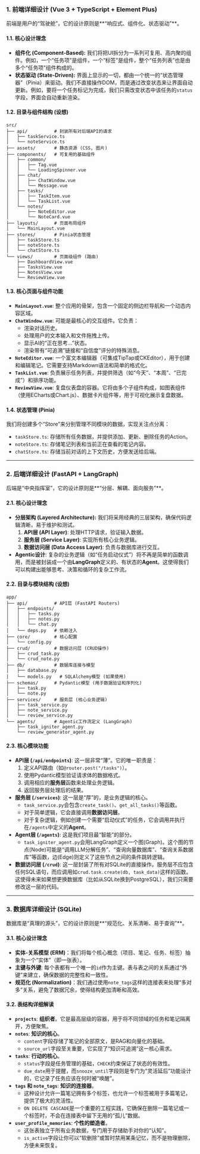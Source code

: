 ### **1. 前端详细设计 (Vue 3 + TypeScript + Element Plus)**

前端是用户的“驾驶舱”，它的设计原则是**“响应式、组件化、状态驱动”**。

#### **1.1. 核心设计理念**

*   **组件化 (Component-Based):** 我们将把UI拆分为一系列可复用、高内聚的组件。例如，一个“任务项”是组件，一个“标签”是组件，整个“任务列表”也是由多个“任务项”组件构成的。
*   **状态驱动 (State-Driven):** 界面上显示的一切，都由一个统一的“状态管理器”（Pinia）来驱动。我们不直接操作DOM，而是通过改变状态来让界面自动更新。例如，要将一个任务标记为完成，我们只需改变状态中该任务的`status`字段，界面会自动重新渲染。

#### **1.2. 目录与组件结构 (设想)**

```
src/
├── api/          # 封装所有对后端API的请求
│   ├── taskService.ts
│   └── noteService.ts
├── assets/       # 静态资源 (CSS, 图片)
├── components/   # 可复用的基础组件
│   ├── common/
│   │   ├── Tag.vue
│   │   └── LoadingSpinner.vue
│   ├── chat/
│   │   ├── ChatWindow.vue
│   │   └── Message.vue
│   ├── tasks/
│   │   ├── TaskItem.vue
│   │   └── TaskList.vue
│   └── notes/
│       ├── NoteEditor.vue
│       └── NoteCard.vue
├── layouts/      # 页面布局组件
│   └── MainLayout.vue
├── stores/       # Pinia状态管理
│   ├── taskStore.ts
│   ├── noteStore.ts
│   └── chatStore.ts
└── views/        # 页面级组件 (路由)
    ├── DashboardView.vue
    ├── TasksView.vue
    ├── NotesView.vue
    └── ReviewView.vue
```

#### **1.3. 核心页面与组件功能**

*   **`MainLayout.vue`**: 整个应用的骨架，包含一个固定的侧边栏导航和一个动态内容区域。
*   **`ChatWindow.vue`**: 可能是最核心的交互组件。它负责：
    *   渲染对话历史。
    *   处理用户的文本输入和文件拖拽上传。
    *   显示AI的“正在思考...”状态。
    *   渲染带有“可追溯”链接和“自信度”评分的特殊消息。
*   **`NoteEditor.vue`**: 一个富文本编辑器（可集成TipTap或CKEditor），用于创建和编辑笔记。它需要支持Markdown语法和简单的格式化。
*   **`TaskList.vue`**: 负责展示任务列表，并提供筛选（如“今天”、“本周”、“已完成”）和排序功能。
*   **`ReviewView.vue`**: 复盘仪表盘的容器。它将由多个子组件构成，如图表组件（使用ECharts或Chart.js）、数据卡片组件等，用于可视化展示复盘数据。

#### **1.4. 状态管理 (Pinia)**

我们将创建多个“Store”来分别管理不同模块的数据，实现关注点分离：
*   `taskStore.ts`: 存储所有任务数据，并提供添加、更新、删除任务的Action。
*   `noteStore.ts`: 存储笔记列表和当前正在查看的笔记内容。
*   `chatStore.ts`: 存储当前对话的上下文历史，方便发送给后端。

---

### **2. 后端详细设计 (FastAPI + LangGraph)**

后端是“中央指挥室”，它的设计原则是**“分层、解耦、面向服务”**。

#### **2.1. 核心设计理念**

*   **分层架构 (Layered Architecture):** 我们将采用经典的三层架构，确保代码逻辑清晰，易于维护和测试。
    1.  **API层 (API Layer)**: 处理HTTP请求，验证输入数据。
    2.  **服务层 (Service Layer)**: 实现所有核心业务逻辑。
    3.  **数据访问层 (Data Access Layer)**: 负责与数据库进行交互。
*   **Agentic设计**: 复杂的业务逻辑（如“任务启动仪式”）将不再是简单的函数调用，而是被封装成一个由**LangGraph**定义的、有状态的**Agent**。这使得我们可以构建出能够思考、决策和循环的复杂工作流。

#### **2.2. 目录与模块结构 (设想)**

```
app/
├── api/          # API层 (FastAPI Routers)
│   ├── endpoints/
│   │   ├── tasks.py
│   │   ├── notes.py
│   │   └── chat.py
│   └── deps.py   # 依赖注入
├── core/         # 核心配置
│   └── config.py
├── crud/         # 数据访问层 (CRUD操作)
│   ├── crud_task.py
│   └── crud_note.py
├── db/           # 数据库连接与模型
│   ├── database.py
│   └── models.py   # SQLAlchemy模型 (如果使用)
├── schemas/      # Pydantic模型 (用于数据验证和序列化)
│   ├── task.py
│   └── note.py
├── services/     # 服务层 (核心业务逻辑)
│   ├── task_service.py
│   ├── note_service.py
│   └── review_service.py
└── agents/       # Agentic工作流定义 (LangGraph)
    ├── task_igniter_agent.py
    └── review_generator_agent.py
```

#### **2.3. 核心模块功能**

*   **API层 (`/api/endpoints`)**: 这一层非常“薄”。它的唯一职责是：
    1.  定义API路由（如`@router.post("/tasks")`）。
    2.  使用Pydantic模型验证请求体的数据格式。
    3.  调用相应的**服务层**函数来处理业务逻辑。
    4.  返回服务层处理后的结果。
*   **服务层 (`/services`)**: 这一层是“厚”的，是业务逻辑的核心。
    *   `task_service.py`会包含`create_task()`、`get_all_tasks()`等函数。
    *   对于简单逻辑，它会直接调用**数据访问层**。
    *   对于复杂逻辑，例如创建一个需要“启动仪式”的任务，它会调用并执行在`/agents`中定义的**Agent**。
*   **Agent层 (`/agents`)**: 这是我们项目最“智能”的部分。
    *   `task_igniter_agent.py`会用LangGraph定义一个图(Graph)。这个图的节点(Node)可能是“调用LLM分解任务”、“查询向量数据库”、“查询关系数据库”等函数，边(Edge)则定义了这些节点之间的条件跳转逻辑。
*   **数据访问层 (`/crud`)**: 这一层封装了所有对SQLite的直接操作。服务层不应包含任何SQL语句，而应调用如`crud.task.create(db, task_data)`这样的函数。这使得未来如果想更换数据库（比如从SQLite换到PostgreSQL），我们只需要修改这一层的代码。

---

### **3. 数据库详细设计 (SQLite)**

数据库是“真理的源头”，它的设计原则是**“规范化、关系清晰、易于查询”**。

#### **3.1. 核心设计理念**

*   **实体-关系模型 (ERM)**：我们将每个核心概念（项目、笔记、任务、标签）抽象为一个“实体”（即一张表）。
*   **主键与外键**: 每个表都有一个唯一的`id`作为主键。表与表之间的关系通过“外键”来建立，确保数据的完整性和一致性。
*   **规范化 (Normalization)**：我们通过使用`note_tags`这样的连接表来处理“多对多”关系，避免了数据冗余，使得结构更加清晰和高效。

#### **3.2. 表结构详细解读**

*   **`projects`**: **组织者**。它是最高层级的容器，用于将不同领域的任务和笔记隔离开，方便聚焦。
*   **`notes`**: **知识的核心**。
    *   `content`字段存储了笔记的全部原文，是RAG和向量化的基础。
    *   `source_url`字段至关重要，它实现了“知识可追溯”这一核心需求。
*   **`tasks`**: **行动的核心**。
    *   `status`字段是任务管理的基础，`CHECK`约束保证了状态的有效性。
    *   `due_date`用于提醒，而`snooze_until`字段则是专门为“灵活延后”功能设计的，它记录了任务应该在何时被“唤醒”。
*   **`tags` 和 `note_tags`**: **知识的连接器**。
    *   这种设计允许一篇笔记拥有多个标签，也允许一个标签被用于多篇笔记，提供了极大的灵活性。
    *   `ON DELETE CASCADE`是一个重要的工程实践，它确保在删除一篇笔记或一个标签时，不会在连接表中留下无用的“孤儿”数据。
*   **`user_profile_memories`**: **个性的塑造者**。
    *   这张表独立于所有业务数据，专门用于存储助手对你的“认知”。
    *   `is_active`字段让你可以“软删除”或暂时禁用某条记忆，而不是物理删除，方便未来恢复。
